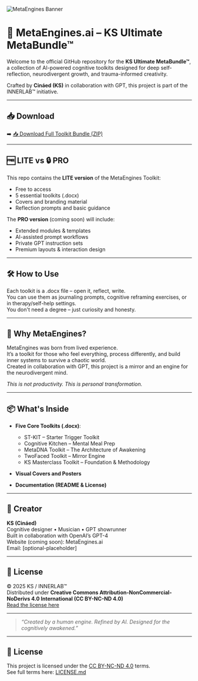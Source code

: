 ![MetaEngines Banner](images/Human_AI_Sea_Profile_1280x640.png)

# 🧠 MetaEngines.ai – KS Ultimate MetaBundle™

Welcome to the official GitHub repository for the **KS Ultimate MetaBundle™**, a collection of AI-powered cognitive toolkits designed for deep self-reflection, neurodivergent growth, and trauma-informed creativity.

Crafted by **Cináed (KS)** in collaboration with GPT, this project is part of the INNERLAB™ initiative.

---

## 📥 Download

➡️ [📥 Download Full Toolkit Bundle (ZIP)](https://github.com/Metaengines/metaengines-toolkit/archive/refs/heads/main.zip)

---

## 🆓 LITE vs 🔒 PRO

This repo contains the **LITE version** of the MetaEngines Toolkit:
- Free to access
- 5 essential toolkits (.docx)
- Covers and branding material
- Reflection prompts and basic guidance

The **PRO version** (coming soon) will include:
- Extended modules & templates
- AI-assisted prompt workflows
- Private GPT instruction sets
- Premium layouts & interaction design

---

## 🛠️ How to Use

Each toolkit is a .docx file – open it, reflect, write.  
You can use them as journaling prompts, cognitive reframing exercises, or in therapy/self-help settings.  
You don't need a degree – just curiosity and honesty.

---

## 🌌 Why MetaEngines?

MetaEngines was born from lived experience.  
It’s a toolkit for those who feel everything, process differently, and build inner systems to survive a chaotic world.  
Created in collaboration with GPT, this project is a mirror and an engine for the neurodivergent mind.

*This is not productivity. This is personal transformation.*

---

## 📦 What's Inside

- **Five Core Toolkits (.docx)**:
  - ST-KIT – Starter Trigger Toolkit
  - Cognitive Kitchen – Mental Meal Prep
  - MetaDNA Toolkit – The Architecture of Awakening
  - TwoFaced Toolkit – Mirror Engine
  - KS Masterclass Toolkit – Foundation & Methodology

- **Visual Covers and Posters**
- **Documentation (README & License)**

---

## 🧾 Creator

**KS (Cináed)**  
Cognitive designer • Musician • GPT showrunner  
Built in collaboration with OpenAI’s GPT-4  
Website (coming soon): MetaEngines.ai  
Email: [optional-placeholder]

---

## 🧾 License

© 2025 KS / INNERLAB™  
Distributed under **Creative Commons Attribution-NonCommercial-NoDerivs 4.0 International (CC BY-NC-ND 4.0)**  
[Read the license here](https://creativecommons.org/licenses/by-nc-nd/4.0/)

---

> *“Created by a human engine. Refined by AI. Designed for the cognitively awakened.”*
---

## 📄 License

This project is licensed under the [CC BY-NC-ND 4.0](https://creativecommons.org/licenses/by-nc-nd/4.0/) terms.  
See full terms here: [LICENSE.md](LICENSE.md)
